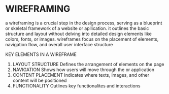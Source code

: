 # WIREFRAMING


a wireframing is a crucial step in the design process, serving as a blueprint or skeletal framework of a website or apllication. it outlines the basic structure and layout without delving into detailed design elements like colors, fonts, or images. wireframes focus on the placement of elements, navigation flow, and overall user interface structure




KEY ELEMENTS IN A WIREFRAME

1. LAYOUT STRUCTURE
 Defines the arrangement of elements on the page
3. NAVIGATION
Shows how users will move through the or application 
5. CONTENT PLACEMENT
Indicates where texts, images, and other content will be positioned 
7. FUNCTIONALITY
Outlines key functionalites and interactions  
